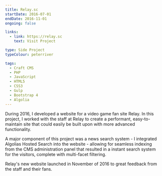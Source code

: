 ```yaml
---
title: Relay.sc
startDate: 2016-07-01
endDate: 2016-11-01
ongoing: false

links:
  - link: https://relay.sc
    text: Visit Project

type: Side Project
typeColour: peterriver

tags:
  - Craft CMS
  - PHP
  - JavaScript
  - HTML5
  - CSS3
  - Gulp
  - Bootstrap 4
  - Algolia
---
```

During 2016, I developed a website for a video game fan site Relay. In this project, I worked with the staff at Relay to create a performant, easy-to-maintain site that could easily be built upon with more advanced functionality.

A major component of this project was a news search system - I integrated Algolias Hosted Search into the website - allowing for seamless indexing from the CMS administration panel that resulted in a instant search system for the visitors, complete with multi-facet filtering.

Relay's new website launched in November of 2016 to great feedback from the staff and their fans.
